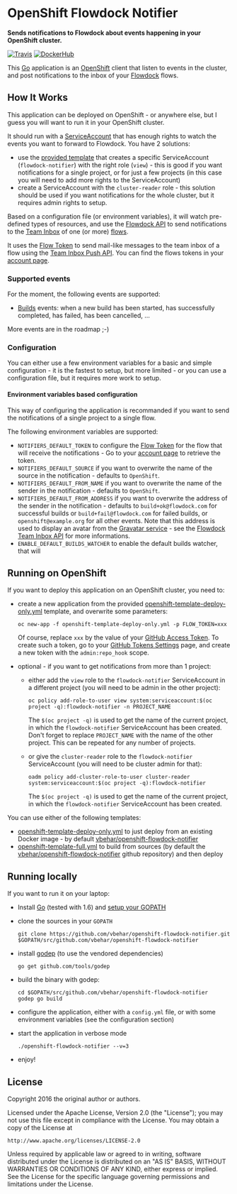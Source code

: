 # OpenShift Flowdock Notifier

**Sends notifications to Flowdock about events happening in your OpenShift cluster.**

[![Travis](https://travis-ci.org/vbehar/openshift-flowdock-notifier.svg?branch=master)](https://travis-ci.org/vbehar/openshift-flowdock-notifier)
[![DockerHub](https://img.shields.io/badge/docker-vbehar%2Fopenshift--flowdock--notifier-008bb8.svg)](https://hub.docker.com/r/vbehar/openshift-flowdock-notifier/)

This [Go](http://golang.org/) application is an [OpenShift](http://www.openshift.org/) client that listen to events in the cluster, and post notifications to the inbox of your [Flowdock](https://flowdock.com/) flows.

## How It Works

This application can be deployed on OpenShift - or anywhere else, but I guess you will want to run it in your OpenShift cluster.

It should run with a [ServiceAccount](https://docs.openshift.org/latest/architecture/core_concepts/projects_and_users.html#users) that has enough rights to watch the events you want to forward to Flowdock. You have 2 solutions:

* use the [provided template](openshift-template-deploy-only.yml) that creates a specific ServiceAccount (`flowdock-notifier`) with the right role (`view`) - this is good if you want notifications for a single project, or for just a few projects (in this case you will need to add more rights to the ServiceAccount)
* create a ServiceAccount with the `cluster-reader` role - this solution should be used if you want notifications for the whole cluster, but it requires admin rights to setup.

Based on a configuration file (or environment variables), it will watch pre-defined types of resources, and use the [Flowdock API](https://www.flowdock.com/api) to send notifications to the [Team Inbox](https://www.flowdock.com/help/team_inbox) of one (or more) [flows](https://www.flowdock.com/help/flows).

It uses the [Flow Token](https://www.flowdock.com/api/authentication#source-token) to send mail-like messages to the team inbox of a flow using the [Team Inbox Push API](https://www.flowdock.com/api/team-inbox). You can find the flows tokens in your [account page](https://www.flowdock.com/account/tokens).

### Supported events

For the moment, the following events are supported:

* [Builds](https://docs.openshift.org/latest/architecture/core_concepts/builds_and_image_streams.html#builds) events: when a new build has been started, has successfully completed, has failed, has been cancelled, ...

More events are in the roadmap ;-)

### Configuration

You can either use a few environment variables for a basic and simple configuration - it is the fastest to setup, but more limited - or you can use a configuration file, but it requires more work to setup.

#### Environment variables based configuration

This way of configuring the application is recommanded if you want to send the notifications of a single project to a single flow.

The following environment variables are supported:

* `NOTIFIERS_DEFAULT_TOKEN` to configure the [Flow Token](https://www.flowdock.com/api/authentication#source-token) for the flow that will receive the notifications - Go to your [account page](https://www.flowdock.com/account/tokens) to retrieve the token.
* `NOTIFIERS_DEFAULT_SOURCE` if you want to overwrite the name of the source in the notification - defaults to `OpenShift`.
* `NOTIFIERS_DEFAULT_FROM_NAME` if you want to overwrite the name of the sender in the notification - defaults to `OpenShift`.
* `NOTIFIERS_DEFAULT_FROM_ADDRESS` if you want to overwrite the address of the sender in the notification - defaults to `build+ok@flowdock.com` for successful builds or `build+fail@flowdock.com` for failed builds, or `openshift@example.org` for all other events. Note that this address is used to display an avatar from the [Gravatar service](https://gravatar.com/) - see the [Flowdock Team Inbox API](https://www.flowdock.com/api/team-inbox) for more informations.
* `ENABLE_DEFAULT_BUILDS_WATCHER` to enable the default builds watcher, that will 

## Running on OpenShift

If you want to deploy this application on an OpenShift cluster, you need to:

* create a new application from the provided [openshift-template-deploy-only.yml](openshift-template-deploy-only.yml) template, and overwrite some parameters:

  ```
  oc new-app -f openshift-template-deploy-only.yml -p FLOW_TOKEN=xxx
  ```

  Of course, replace `xxx` by the value of your [GitHub Access Token](https://help.github.com/articles/creating-an-access-token-for-command-line-use/). To create such a token, go to your [GitHub Tokens Settings](https://github.com/settings/tokens) page, and create a new token with the `admin:repo_hook` scope.

* optional - if you want to get notifications from more than 1 project:

  * either add the `view` role to the `flowdock-notifier` ServiceAccount in a different project (you will need to be admin in the other project):

    ```
    oc policy add-role-to-user view system:serviceaccount:$(oc project -q):flowdock-notifier -n PROJECT_NAME
    ```

    The `$(oc project -q)` is used to get the name of the current project, in which the `flowdock-notifier` ServiceAccount has been created. Don't forget to replace `PROJECT_NAME` with the name of the other project. This can be repeated for any number of projects.

  * or give the `cluster-reader` role to the `flowdock-notifier` ServiceAccount (you will need to be cluster admin for that):

    ```
    oadm policy add-cluster-role-to-user cluster-reader system:serviceaccount:$(oc project -q):flowdock-notifier
    ```

    The `$(oc project -q)` is used to get the name of the current project, in which the `flowdock-notifier` ServiceAccount has been created.

You can use either of the following templates:

* [openshift-template-deploy-only.yml](openshift-template-deploy-only.yml) to just deploy from an existing Docker image - by default [vbehar/openshift-flowdock-notifier](https://hub.docker.com/r/vbehar/openshift-flowdock-notifier/)
* [openshift-template-full.yml](openshift-template-full.yml) to build from sources (by default the [vbehar/openshift-flowdock-notifier](https://github.com/vbehar/openshift-flowdock-notifier) github repository) and then deploy

## Running locally

If you want to run it on your laptop:

* Install [Go](http://golang.org/) (tested with 1.6) and [setup your GOPATH](https://golang.org/doc/code.html)
* clone the sources in your `GOPATH`

  ```
  git clone https://github.com/vbehar/openshift-flowdock-notifier.git $GOPATH/src/github.com/vbehar/openshift-flowdock-notifier
  ```

* install [godep](https://github.com/tools/godep) (to use the vendored dependencies)

  ```
  go get github.com/tools/godep
  ```

* build the binary with godep:

  ```
  cd $GOPATH/src/github.com/vbehar/openshift-flowdock-notifier
  godep go build
  ```

* configure the application, either with a `config.yml` file, or with some environment variables (see the configuration section)

* start the application in verbose mode

  ```
  ./openshift-flowdock-notifier --v=3
  ```

* enjoy!

## License

Copyright 2016 the original author or authors.

Licensed under the Apache License, Version 2.0 (the "License");
you may not use this file except in compliance with the License.
You may obtain a copy of the License at

    http://www.apache.org/licenses/LICENSE-2.0

Unless required by applicable law or agreed to in writing, software
distributed under the License is distributed on an "AS IS" BASIS,
WITHOUT WARRANTIES OR CONDITIONS OF ANY KIND, either express or implied.
See the License for the specific language governing permissions and
limitations under the License.